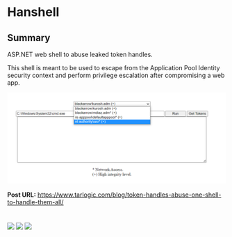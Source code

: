 # Hanshell

## Summary

ASP.NET web shell to abuse leaked token handles.

This shell is meant to be used to escape from the Application Pool Identity security context and perform privilege escalation after compromising a web app.

![Handles available in the current process](images/shell.png "Handles available in the current process")

__Post URL:__ https://www.tarlogic.com/blog/token-handles-abuse-one-shell-to-handle-them-all/ <br>

#

[![](https://img.shields.io/badge/www-blackarrow.net-E5A505?style=flat-square)](https://www.blackarrow.net) [![](https://img.shields.io/badge/twitter-@BlackArrowSec-00aced?style=flat-square&logo=twitter&logoColor=white)](https://twitter.com/BlackArrowSec) [![](https://img.shields.io/badge/linkedin-@BlackArrowSec-0084b4?style=flat-square&logo=linkedin&logoColor=white)](https://www.linkedin.com/company/blackarrowsec/)